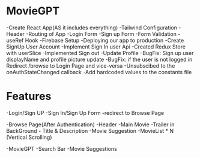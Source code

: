 # MovieGPT

-Create React App(AS it includes everything)
-Tailwind Configuration
-Header
-Routing of App
-Login Form
-Sign up Form
-Form Validation
-useRef Hook
-Firebase Setup
-Deploying our app to production
-Create SignUp User Account
-Implement Sign In user Api
-Created Redux Store with userSlice
-Implemented Sign out
-Update Profile
-BugFix: Sign up user displayName and profile picture update
-BugFix: if the user is not logged in Redirect /browse to Login Page and vice-versa
-Unsubscibed to the onAuthStateChanged callback
-Add hardcoded values to the constants file

# Features

-Login/Sign UP
    -Sign In/Sign Up Form
    -redirect to Browse Page

-Browse Page(After Authentication)
    -Header
    -Main Movie
        -Trailer in BackGround
        - Title & Description
        -Movie Suggestion
            -MovieList * N (Vertical Scrolling)

-MovieGPT
    -Search Bar
    -Movie Suggestions